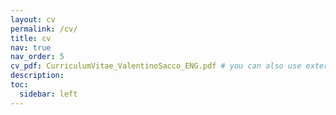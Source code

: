 ```yaml
---
layout: cv
permalink: /cv/
title: cv
nav: true
nav_order: 5
cv_pdf: CurriculumVitae_ValentinoSacco_ENG.pdf # you can also use external links here
description: 
toc:
  sidebar: left
---
```

